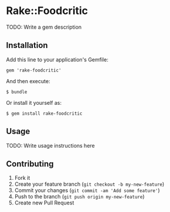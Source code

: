 # Rake::Foodcritic

TODO: Write a gem description

## Installation

Add this line to your application's Gemfile:

    gem 'rake-foodcritic'

And then execute:

    $ bundle

Or install it yourself as:

    $ gem install rake-foodcritic

## Usage

TODO: Write usage instructions here

## Contributing

1. Fork it
2. Create your feature branch (`git checkout -b my-new-feature`)
3. Commit your changes (`git commit -am 'Add some feature'`)
4. Push to the branch (`git push origin my-new-feature`)
5. Create new Pull Request
